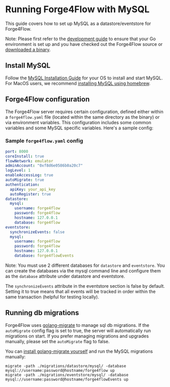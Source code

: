 # Running Forge4Flow with MySQL

This guide covers how to set up MySQL as a datastore/eventstore for Forge4Flow.

Note: Please first refer to the [development guide](/development.md) to ensure that your Go environment is set up and you have checked out the Forge4Flow source or [downloaded a binary](https://github.com/forge4flow/forge4flow-core/releases).

## Install MySQL

Follow the [MySQL Installation Guide](https://dev.mysql.com/doc/mysql-installation-excerpt/8.0/en/) for your OS to install and start MySQL. For MacOS users, we recommend [installing MySQL using homebrew](https://formulae.brew.sh/formula/mysql).

## Forge4Flow configuration

The Forge4Flow server requires certain configuration, defined either within a `forge4flow.yaml` file (located within the same directory as the binary) or via environment variables. This configuration includes some common variables and some MySQL specific variables. Here's a sample config:

### Sample `forge4flow.yaml` config

```yaml
port: 8000
coreInstall: true
flowNetwork: emulator
adminAccount: "0xf8d6e0586b0a20c7"
logLevel: 1
enableAccessLog: true
autoMigrate: true
authentication:
  apiKey: your_api_key
  autoRegister: true
datastore:
  mysql:
    username: forge4flow
    password: forge4flow
    hostname: 127.0.0.1
    database: forge4flow
eventstore:
  synchronizeEvents: false
  mysql:
    username: forge4flow
    password: forge4flow
    hostname: 127.0.0.1
    database: forge4flowEvents
```

Note: You must use 2 different databases for `datastore` and `eventstore`. You can create the databases via the mysql command line and configure them as the `database` attribute under datastore and eventstore.

The `synchronizeEvents` attribute in the eventstore section is false by default. Setting it to true means that all events will be tracked in order within the same transaction (helpful for testing locally).

## Running db migrations

Forge4Flow uses [golang-migrate](https://github.com/golang-migrate/migrate) to manage sql db migrations. If the `autoMigrate` config flag is set to true, the server will automatically run migrations on start. If you prefer managing migrations and upgrades manually, please set the `autoMigrate` flag to false.

You can [install golang-migrate yourself](https://github.com/golang-migrate/migrate/tree/master/cmd/migrate) and run the MySQL migrations manually:

```shell
migrate -path ./migrations/datastore/mysql/ -database mysql://username:password@hostname/forge4flow up
migrate -path ./migrations/eventstore/mysql/ -database mysql://username:password@hostname/forge4flowEvents up
```
